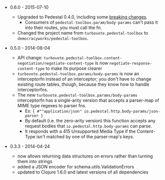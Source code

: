 * 0.6.0 - 2015-07-10
    * Upgraded to Pedestal 0.4.0, including some [breaking changes](https://github.com/pedestal/pedestal/releases).
        * Consumers of `pedestal-toolbox.param/body-params` can't pass it into their routes, you must call the fn.
    * Changed the project name from `turbovote.pedestal-toolbox` to `democracyworks/pedestal-toolbox`.
* 0.5.0 - 2014-08-04
    * API change: `turbovote.pedestal-toolbox.content-negotiation/negotiate-content-type` is now `negotiate-response-content-type` to make its purpose clearer
    * `turbovote.pedestal-toolbox.params/body-params` is now an interceptorfn instead of an interceptor; you don't have to change existing route tables, though, because they know how to handle interceptorfns.
    * The new `turbovote.pedestal-toolbox.params/body-params` interceptorfn has a single-arity version that accepts a parser-map of MIME type regexes to parser fns.
        * Ex: `{ #"^application/json" io.pedestal.http.body-params/json-parser }`
        * By default (i.e. the zero-arity version) this function accepts any request bodies that `io.pedestal.http.body-params` can parse.
        * It responds with a 415 Unsupported Media Type if the Content-Type isn't matched by one of the parser-map's keys.

* 0.3.3 - 2014-04-24
    * now allows returning data structures on errors rather than turning them into strings
    * added a JSON encoder for schema.utils.ValidationErrors
    * updated to Clojure 1.6.0 and latest versions of all dependencies
